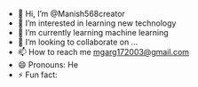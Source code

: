 - 👋 Hi, I’m @Manish568creator
- 👀 I’m interested in learning new technology
- 🌱 I’m currently learning machine learning
- 💞️ I’m looking to collaborate on ...
- 📫 How to reach me mgarg172003@gmail.com
- 😄 Pronouns: He
- ⚡ Fun fact: 

<!---
Manish568creator/Manish568creator is a ✨ special ✨ repository because its `README.md` (this file) appears on your GitHub profile.
You can click the Preview link to take a look at your changes.
--->
